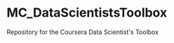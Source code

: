 MC_DataScientistsToolbox
========================

Repository for the Coursera Data Scientist's Toolbox

